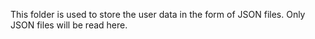 This folder is used to store the user data in the form of JSON files. Only JSON files will be read here.